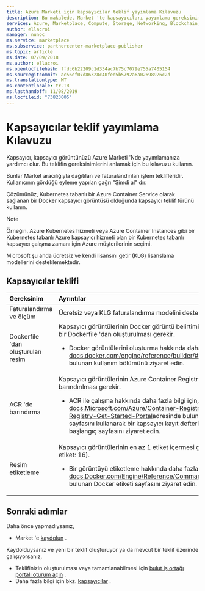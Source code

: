```yaml
---
title: Azure Marketi için kapsayıcılar teklif yayımlama Kılavuzu
description: Bu makalede, Market 'te kapsayıcıları yayımlama gereksinimleri açıklanır
services: Azure, Marketplace, Compute, Storage, Networking, Blockchain, Security
author: ellacroi
manager: nunoc
ms.service: marketplace
ms.subservice: partnercenter-marketplace-publisher
ms.topic: article
ms.date: 07/09/2018
ms.author: ellacroi
ms.openlocfilehash: ffdc6b22209c1d334ac7b75c7079e755a7405154
ms.sourcegitcommit: ac56ef07d86328c40fed5b5792a6a02698926c2d
ms.translationtype: MT
ms.contentlocale: tr-TR
ms.lasthandoff: 11/08/2019
ms.locfileid: "73823005"
---
```

# <a name="containers-offer-publishing-guide"></a>Kapsayıcılar teklif yayımlama Kılavuzu

Kapsayıcı, kapsayıcı görüntünüzü Azure Marketi 'Nde yayımlamanıza yardımcı olur. Bu teklifin gereksinimlerini anlamak için bu kılavuzu kullanın. 

Bunlar Market aracılığıyla dağıtılan ve faturalandırılan işlem teklifleridir. Kullanıcının gördüğü eyleme yapılan çağrı "Şimdi al" dır.

Çözümünüz, Kubernetes tabanlı bir Azure Container Service olarak sağlanan bir Docker kapsayıcı görüntüsü olduğunda kapsayıcı teklif türünü kullanın.

>[!NOTE]
>Örneğin, Azure Kubernetes hizmeti veya Azure Container Instances gibi bir Kubernetes tabanlı Azure kapsayıcı hizmeti olan bir Kubernetes tabanlı kapsayıcı çalışma zamanı için Azure müşterilerinin seçimi.  

Microsoft şu anda ücretsiz ve kendi lisansını getir (KLG) lisanslama modellerini desteklemektedir.

## <a name="containers-offer"></a>Kapsayıcılar teklifi

| Gereksinim | Ayrıntılar |  
|:--- |:--- |  
| Faturalandırma ve ölçüm | Ücretsiz veya KLG faturalandırma modelini destekler. |  
| Dockerfile 'dan oluşturulan resim | Kapsayıcı görüntülerinin Docker görüntü belirtimine dayalı olması ve bir Dockerfile 'dan oluşturulması gerekir.<ul> <li>Docker görüntülerini oluşturma hakkında daha fazla bilgi için, [docs.docker.com/engine/reference/builder/#usage](https://docs.docker.com/engine/reference/builder/#usage)adresinde bulunan kullanım bölümünü ziyaret edin.</li> </ul> |  
| ACR 'de barındırma | Kapsayıcı görüntülerinin Azure Container Registry (ACR) deposunda barındırılması gerekir.<ul> <li>ACR ile çalışma hakkında daha fazla bilgi için, [docs.Microsoft.com/Azure/Container-Registry/Container-Registry-Get-Started-Portal](https://docs.microsoft.com/azure/container-registry/container-registry-get-started-portal)adresinde bulunan Azure Portal sayfasını kullanarak bir kapsayıcı kayıt defteri oluşturma hızlı başlangıç sayfasını ziyaret edin.</li> </ul> |  
| Resim etiketleme | Kapsayıcı görüntülerinin en az 1 etiket içermesi gerekir (en fazla etiket: 16).<ul> <li>Bir görüntüyü etiketleme hakkında daha fazla bilgi için, [docs.Docker.com/Engine/Reference/CommandLine/Tag](https://docs.docker.com/engine/reference/commandline/tag)adresinde bulunan Docker etiketi sayfasını ziyaret edin.</li> </ul> |  

## <a name="next-steps"></a>Sonraki adımlar

Daha önce yapmadıysanız, 

- Market 'e [kaydolun](https://azuremarketplace.microsoft.com/sell) .

Kaydolduysanız ve yeni bir teklif oluşturuyor ya da mevcut bir teklif üzerinde çalışıyorsanız,

- Teklifinizin oluşturulması veya tamamlanabilmesi için [bulut iş ortağı portalı oturum açın](https://cloudpartner.azure.com) .
- Daha fazla bilgi için bkz. [kapsayıcılar](https://docs.microsoft.com/azure/marketplace/cloud-partner-portal/containers/cpp-containers-offer) .

